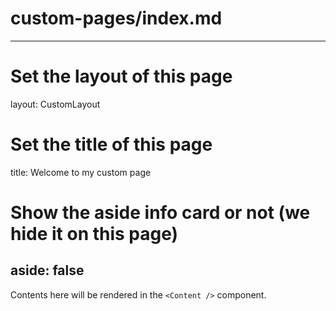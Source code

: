 # custom-pages/index.md

---
# Set the layout of this page
layout: CustomLayout
# Set the title of this page
title: Welcome to my custom page
# Show the aside info card or not (we hide it on this page)
aside: false
---

Contents here will be rendered in the `<Content />` component.
